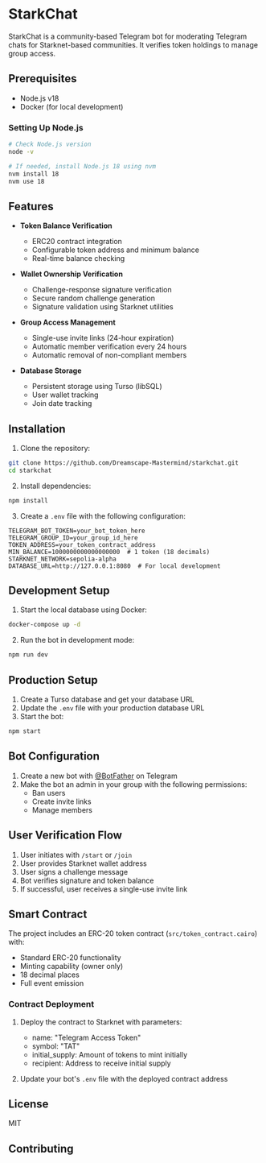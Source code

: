
# StarkChat

StarkChat is a community-based Telegram bot for moderating Telegram chats for Starknet-based communities. It verifies token holdings to manage group access.

## Prerequisites

- Node.js v18
- Docker (for local development)

### Setting Up Node.js

```bash
# Check Node.js version
node -v

# If needed, install Node.js 18 using nvm
nvm install 18
nvm use 18
```

## Features

- **Token Balance Verification**
  - ERC20 contract integration
  - Configurable token address and minimum balance
  - Real-time balance checking

- **Wallet Ownership Verification**
  - Challenge-response signature verification
  - Secure random challenge generation
  - Signature validation using Starknet utilities

- **Group Access Management**
  - Single-use invite links (24-hour expiration)
  - Automatic member verification every 24 hours
  - Automatic removal of non-compliant members

- **Database Storage**
  - Persistent storage using Turso (libSQL)
  - User wallet tracking
  - Join date tracking

## Installation

1. Clone the repository:

```bash
git clone https://github.com/Dreamscape-Mastermind/starkchat.git
cd starkchat
```

2. Install dependencies:

```bash
npm install
```

3. Create a `.env` file with the following configuration:

```env
TELEGRAM_BOT_TOKEN=your_bot_token_here
TELEGRAM_GROUP_ID=your_group_id_here
TOKEN_ADDRESS=your_token_contract_address
MIN_BALANCE=1000000000000000000  # 1 token (18 decimals)
STARKNET_NETWORK=sepolia-alpha
DATABASE_URL=http://127.0.0.1:8080  # For local development
```

## Development Setup

1. Start the local database using Docker:

```bash
docker-compose up -d
```

2. Run the bot in development mode:

```bash
npm run dev
```

## Production Setup

1. Create a Turso database and get your database URL
2. Update the `.env` file with your production database URL
3. Start the bot:

```bash
npm start
```

## Bot Configuration

1. Create a new bot with [@BotFather](https://t.me/botfather) on Telegram
2. Make the bot an admin in your group with the following permissions:
   - Ban users
   - Create invite links
   - Manage members

## User Verification Flow

1. User initiates with `/start` or `/join`
2. User provides Starknet wallet address
3. User signs a challenge message
4. Bot verifies signature and token balance
5. If successful, user receives a single-use invite link

## Smart Contract

The project includes an ERC-20 token contract (`src/token_contract.cairo`) with:

- Standard ERC-20 functionality
- Minting capability (owner only)
- 18 decimal places
- Full event emission

### Contract Deployment

1. Deploy the contract to Starknet with parameters:
   - name: "Telegram Access Token"
   - symbol: "TAT"
   - initial_supply: Amount of tokens to mint initially
   - recipient: Address to receive initial supply

2. Update your bot's `.env` file with the deployed contract address

## License

MIT

## Contributing
